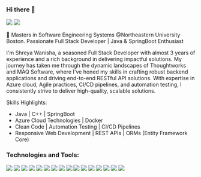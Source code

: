 ### Hi there 👋
 <a href="https://www.linkedin.com/in/shreya-wanisha/"><img src="https://img.shields.io/badge/LinkedIn-0077B5?style=for-the-badge&logo=linkedin&logoColor=white"></a> <a href="https://www.instagram.com/shreyawanisha24/"><img src="https://img.shields.io/badge/Instagram-E4405F?style=for-the-badge&logo=instagram&logoColor=white"></a>
 

🚀 Masters in Software Engineering Systems @Northeastern University Boston.
 Passionate Full Stack Developer | Java & SpringBoot Enthusiast

I'm Shreya Wanisha, a seasoned Full Stack Developer with almost 3 years of experience and a rich background in delivering impactful solutions.
My journey has taken me through the dynamic landscapes of Thoughtworks and MAQ Software, where I've honed my skills in crafting robust backend applications and driving end-to-end RESTful API solutions. 
With expertise in Azure cloud, Agile practices, CI/CD pipelines, and automation testing, I consistently strive to deliver high-quality, scalable solutions.

Skills Highlights:
- Java | C++ | SpringBoot
- Azure Cloud Technologies | Docker
- Clean Code | Automation Testing | CI/CD Pipelines
- Responsive Web Development | REST APIs | ORMs (Entity Framework Core)


### Technologies and Tools:
<img src="https://img.shields.io/badge/Java-ED8B00?style=for-the-badge&logo=java&logoColor=white"/>  <img src="https://img.shields.io/badge/Spring%20Boot-6DB33F?style=for-the-badge&logo=spring-boot&logoColor=white"/>  <img src="https://img.shields.io/badge/C++-00599C?style=for-the-badge&logo=c%2B%2B&logoColor=white"/> <img src="https://img.shields.io/badge/Python-FFD43B?style=for-the-badge&logo=python&logoColor=darkgreen"/>  <img src="https://img.shields.io/badge/HTML5-E34F26?style=for-the-badge&logo=html5&logoColor=white"/>
<img src="https://img.shields.io/badge/CSS3-1572B6?style=for-the-badge&logo=css3&logoColor=white"/> <img src="https://img.shields.io/badge/JavaScript-323330?style=for-the-badge&logo=javascript&logoColor=F7DF1E"/> <img src="https://img.shields.io/badge/SCSS-CC6699?style=for-the-badge&logo=sass&logoColor=white"/> <img src="https://img.shields.io/badge/React-61DAFB?style=for-the-badge&logo=react&logoColor=black"/> <img src="https://img.shields.io/badge/SQL-4479A1?style=for-the-badge&logo=postgresql&logoColor=white"/> <img src="https://img.shields.io/badge/Azure-0089D6?style=for-the-badge&logo=microsoft-azure&logoColor=white"/>
<img src="https://img.shields.io/badge/Automation%20Testing-007396?style=for-the-badge&logo=selenium&logoColor=white"/>
<img src="https://img.shields.io/badge/JUnit-25A162?style=for-the-badge&logo=junit5&logoColor=white"/>
<img src="https://img.shields.io/badge/Docker-2496ED?style=for-the-badge&logo=docker&logoColor=white"/>
<img src="https://img.shields.io/badge/Kubernetes-326CE5?style=for-the-badge&logo=kubernetes&logoColor=white"/>
<img src="https://img.shields.io/badge/Git-F05032?style=for-the-badge&logo=git&logoColor=white"/>
